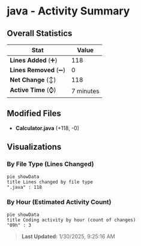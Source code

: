 # java - Activity Summary 

## Overall Statistics

| Stat                   | Value                                                             |
| ---------------------- | ----------------------------------------------------------------- |
| **Lines Added** (➕)   | 118                                          |
| **Lines Removed** (➖) | 0                                        |
| **Net Change** (↕)    | 118                |
| **Active Time** (⌚)   | 7 minutes |


## Modified Files
- **Calculator.java** (+118, -0)

## Visualizations

### By File Type (Lines Changed)

```mermaid
pie showData
title Lines changed by file type
".java" : 118
```

### By Hour (Estimated Activity Count)

```mermaid
pie showData
title Coding activity by hour (count of changes)
"09h" : 3
```


> **Last Updated:** 1/30/2025, 9:25:16 AM